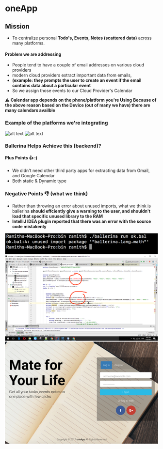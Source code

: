 # oneApp
## Mission 
- To centralize personal **Todo's, Events, Notes (scattered data)** across many platforms.

#### Problem we are addressing 
- People tend to have a couple of email addresses on various cloud providers
- modern cloud providers extract important data from emails,
- **(example: they prompts the user to create an event if the email contains data about a particular event**
- So we assign those events to our Cloud Provider's Calendar

⚠️️ **Calendar app depends on the phone/platform you're Using**
**Because of the above reason based on the Device (out of many we have) there are many calendars availble**

### Example of the platforms we're integrating
![alt text](https://ssl.gstatic.com/ui/v1/icons/mail/images/favicon5.ico "Logo Title Text 1")
![alt text](https://outlook.live.com/owa/favicon.ico "Logo Title Text 1")


### Ballerina Helps Achieve this (backend)?
#### Plus Points 👍 :)
- We didn't need other third party apps for extracting data from Gmail, and Google Calendar 
- Both static & Dynamic type

### Negative Points 👎 (what we think)
- Rather than throwing an error about unused imports, what we think is ballerina **should effciently give a warning to the user, and shouldn't load that specific unused library to the RAM**
- **IntelliJ IDEA plugin reported that there was an error with the source code mistakenly**


![alt text](out1.png "ok")
![alt text](error.png "ok")
![alt text](out.png "ok")
